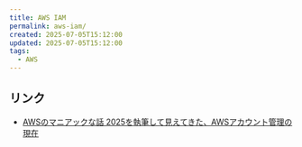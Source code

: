 ```yaml
---
title: AWS IAM
permalink: aws-iam/
created: 2025-07-05T15:12:00
updated: 2025-07-05T15:12:00
tags:
  - AWS
---
```

## リンク
- [AWSのマニアックな話 2025を執筆して見えてきた、AWSアカウント管理の現在](https://speakerdeck.com/nrinetcom/iamnomaniatukunahua-2025wozhi-bi-site-jian-etekitaawsakauntoguan-li-noxian-zai)